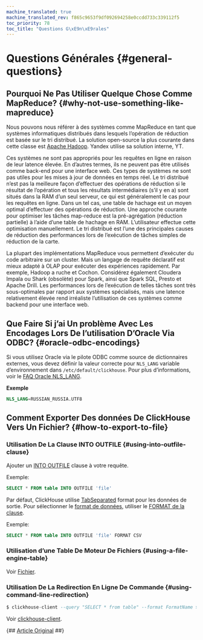 ```yaml
---
machine_translated: true
machine_translated_rev: f865c9653f9df092694258e0ccdd733c339112f5
toc_priority: 78
toc_title: "Questions G\xE9n\xE9rales"
---
```


# Questions Générales {#general-questions}

## Pourquoi Ne Pas Utiliser Quelque Chose Comme MapReduce? {#why-not-use-something-like-mapreduce}

Nous pouvons nous référer à des systèmes comme MapReduce en tant que systèmes informatiques distribués dans lesquels l’opération de réduction est basée sur le tri distribué. La solution open-source la plus courante dans cette classe est [Apache Hadoop](http://hadoop.apache.org). Yandex utilise sa solution interne, YT.

Ces systèmes ne sont pas appropriés pour les requêtes en ligne en raison de leur latence élevée. En d’autres termes, ils ne peuvent pas être utilisés comme back-end pour une interface web. Ces types de systèmes ne sont pas utiles pour les mises à jour de données en temps réel. Le tri distribué n’est pas la meilleure façon d’effectuer des opérations de réduction si le résultat de l’opération et tous les résultats intermédiaires (s’il y en a) sont situés dans la RAM d’un seul serveur, ce qui est généralement le cas pour les requêtes en ligne. Dans un tel cas, une table de hachage est un moyen optimal d’effectuer des opérations de réduction. Une approche courante pour optimiser les tâches map-reduce est la pré-agrégation (réduction partielle) à l’aide d’une table de hachage en RAM. L’utilisateur effectue cette optimisation manuellement. Le tri distribué est l’une des principales causes de réduction des performances lors de l’exécution de tâches simples de réduction de la carte.

La plupart des implémentations MapReduce vous permettent d’exécuter du code arbitraire sur un cluster. Mais un langage de requête déclaratif est mieux adapté à OLAP pour exécuter des expériences rapidement. Par exemple, Hadoop a ruche et Cochon. Considérez également Cloudera Impala ou Shark (obsolète) pour Spark, ainsi que Spark SQL, Presto et Apache Drill. Les performances lors de l’exécution de telles tâches sont très sous-optimales par rapport aux systèmes spécialisés, mais une latence relativement élevée rend irréaliste l’utilisation de ces systèmes comme backend pour une interface web.

## Que Faire Si j’ai Un problème Avec Les Encodages Lors De l’utilisation D’Oracle Via ODBC? {#oracle-odbc-encodings}

Si vous utilisez Oracle via le pilote ODBC comme source de dictionnaires externes, vous devez définir la valeur correcte pour `NLS_LANG` variable d’environnement dans `/etc/default/clickhouse`. Pour plus d’informations, voir le [FAQ Oracle NLS\_LANG](https://www.oracle.com/technetwork/products/globalization/nls-lang-099431.html).

**Exemple**

``` sql
NLS_LANG=RUSSIAN_RUSSIA.UTF8
```

## Comment Exporter Des données De ClickHouse Vers Un Fichier? {#how-to-export-to-file}

### Utilisation De La Clause INTO OUTFILE {#using-into-outfile-clause}

Ajouter un [INTO OUTFILE](../query_language/select/#into-outfile-clause) clause à votre requête.

Exemple:

``` sql
SELECT * FROM table INTO OUTFILE 'file'
```

Par défaut, ClickHouse utilise [TabSeparated](../interfaces/formats.md#tabseparated) format pour les données de sortie. Pour sélectionner le [format de données](../interfaces/formats.md), utiliser le [FORMAT de la clause](../query_language/select/#format-clause).

Exemple:

``` sql
SELECT * FROM table INTO OUTFILE 'file' FORMAT CSV
```

### Utilisation d’une Table De Moteur De Fichiers {#using-a-file-engine-table}

Voir [Fichier](../engines/table-engines/special/file.md).

### Utilisation De La Redirection En Ligne De Commande {#using-command-line-redirection}

``` sql
$ clickhouse-client --query "SELECT * from table" --format FormatName > result.txt
```

Voir [clickhouse-client](../interfaces/cli.md).

{## [Article Original](https://clickhouse.tech/docs/en/faq/general/) ##}
